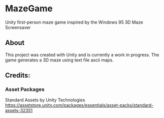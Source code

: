 # MazeGame

Unity first-person maze game inspired by the Windows 95 3D Maze Screensaver


## About

This project was created with Unity and is currently a work in progress. The game generates a 3D maze using text file ascii maps.

## Credits:

### Asset Packages

Standard Assets by Unity Technologies
https://assetstore.unity.com/packages/essentials/asset-packs/standard-assets-32351